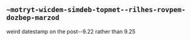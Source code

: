 ## `~motryt-wicdem-simdeb-topmet--rilhes-rovpem-dozbep-marzod`
weird datestamp on the post--9.22 rather than 9.25